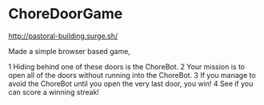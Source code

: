 # ChoreDoorGame
http://pastoral-building.surge.sh/

Made a simple browser based game, 

1 Hiding behind one of these doors is the ChoreBot.
2	Your mission is to open all of the doors without running into the ChoreBot.
3	If you manage to avoid the ChoreBot until you open the very last door, you win!
4	See if you can score a winning streak!
